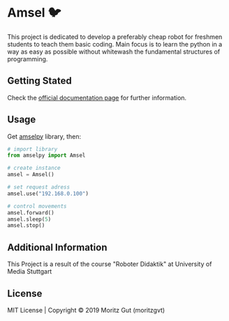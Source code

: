 # Amsel :bird:
This project is dedicated to develop a preferably cheap robot for freshmen students to teach them basic coding. Main focus is to learn the python in a way as easy as possible without whitewash the fundamental structures of programming.

## Getting Stated
Check the [official documentation page](https://moritzgvt.github.io/amsel/) for further information.

## Usage
Get [amselpy](https://github.com/moritzgvt/amselpy) library, then:
``` python
# import library
from amselpy import Amsel

# create instance
amsel = Amsel()

# set request adress
amsel.use("192.168.0.100")

# control movements
amsel.forward()
amsel.sleep(5)
amsel.stop()
```

## Additional Information
This Project is a result of the course "Roboter Didaktik" at University of Media Stuttgart

## License

MIT License | Copyright © 2019 Moritz Gut (moritzgvt) 
